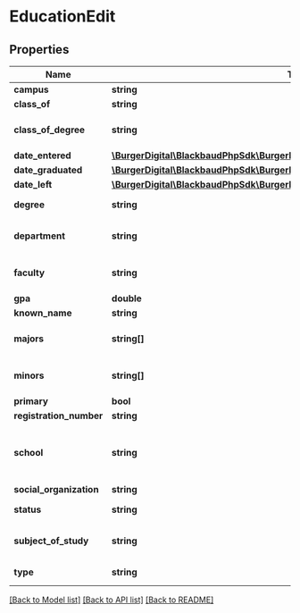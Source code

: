# EducationEdit

## Properties
Name | Type | Description | Notes
------------ | ------------- | ------------- | -------------
**campus** | **string** | The campus. Character limit: 50. | [optional] 
**class_of** | **string** | The year the constituent graduated. | [optional] 
**class_of_degree** | **string** | The class of degree. Available values are the entries in the &lt;a href&#x3D;\&quot;https://developer.sky.blackbaud.com/docs/services/56b76470069a0509c8f1c5b3/operations/ListEducationDegreeClasses\&quot;&gt;&lt;b&gt;Class of Degree&lt;/b&gt;&lt;/a&gt; table. For the UK only. | [optional] 
**date_entered** | [**\BurgerDigital\BlackbaudPhpSdk\BurgerDigital\BlackbaudPhpSdk\Models\FuzzyDate**](FuzzyDate.md) |  | [optional] 
**date_graduated** | [**\BurgerDigital\BlackbaudPhpSdk\BurgerDigital\BlackbaudPhpSdk\Models\FuzzyDate**](FuzzyDate.md) |  | [optional] 
**date_left** | [**\BurgerDigital\BlackbaudPhpSdk\BurgerDigital\BlackbaudPhpSdk\Models\FuzzyDate**](FuzzyDate.md) |  | [optional] 
**degree** | **string** | The degree received. Available values are the entries in the &lt;a href&#x3D;\&quot;https://developer.sky.blackbaud.com/docs/services/56b76470069a0509c8f1c5b3/operations/ListEducationDegrees\&quot;&gt;&lt;b&gt;Degrees&lt;/b&gt;&lt;/a&gt; table. | [optional] 
**department** | **string** | The name of the education department. Available values are the entries in the &lt;a href&#x3D;\&quot;https://developer.sky.blackbaud.com/docs/services/56b76470069a0509c8f1c5b3/operations/ListEducationDepartments\&quot;&gt;&lt;b&gt;Departments&lt;/b&gt;&lt;/a&gt; table. For the UK only. | [optional] 
**faculty** | **string** | The name of the faculty. Available values are the entries in the &lt;a href&#x3D;\&quot;https://developer.sky.blackbaud.com/docs/services/56b76470069a0509c8f1c5b3/operations/ListEducationFaculties\&quot;&gt;&lt;b&gt;Faculties&lt;/b&gt;&lt;/a&gt; table. For the UK only. | [optional] 
**gpa** | **double** | The grade point average. | [optional] 
**known_name** | **string** | The known name. Character limit: 50. | [optional] 
**majors** | **string[]** | The major courses of study. Available values are the entries in the &lt;a href&#x3D;\&quot;https://developer.sky.blackbaud.com/docs/services/56b76470069a0509c8f1c5b3/operations/ListEducationSubjects\&quot;&gt;&lt;b&gt;Major/Minor&lt;/b&gt;&lt;/a&gt; table. | [optional] 
**minors** | **string[]** | The minor courses of study. Available values are the entries in the &lt;a href&#x3D;\&quot;https://developer.sky.blackbaud.com/docs/services/56b76470069a0509c8f1c5b3/operations/ListEducationSubjects\&quot;&gt;&lt;b&gt;Major/Minor&lt;/b&gt;&lt;/a&gt; table. | [optional] 
**primary** | **bool** | Indicates whether this is the constituent&#x27;s primary school association. | [optional] 
**registration_number** | **string** | The registration number. For the UK only. Character limit: 50. | [optional] 
**school** | **string** | The school name. Available values are the entries in the &lt;a href&#x3D;\&quot;https://developer.sky.blackbaud.com/docs/services/56b76470069a0509c8f1c5b3/operations/ListEducationSchools\&quot;&gt;&lt;b&gt;Schools&lt;/b&gt;&lt;/a&gt; table. For the UK, this property is for the establishment name, and available values are the entries in the &lt;a href&#x3D;\&quot;https://developer.sky.blackbaud.com/docs/services/56b76470069a0509c8f1c5b3/operations/ListEducationSchools\&quot;&gt;&lt;b&gt;Establishments&lt;/b&gt;&lt;/a&gt; table. This property cannot be set to null. | [optional] 
**social_organization** | **string** | The social organization. Character limit: 50. | [optional] 
**status** | **string** | The status of the education. Available values are the entries in the &lt;a href&#x3D;\&quot;https://developer.sky.blackbaud.com/docs/services/56b76470069a0509c8f1c5b3/operations/ListEducationStatuses\&quot;&gt;&lt;b&gt;Education Status&lt;/b&gt;&lt;/a&gt; table. | [optional] 
**subject_of_study** | **string** | The subject of study. Available values are the entries in the &lt;a href&#x3D;\&quot;https://developer.sky.blackbaud.com/docs/services/56b76470069a0509c8f1c5b3/operations/ListEducationSubjects\&quot;&gt;&lt;b&gt;Subject of Study&lt;/b&gt;&lt;/a&gt; table. For the UK only. | [optional] 
**type** | **string** | The type of education. Available values are the entries in the &lt;a href&#x3D;\&quot;https://developer.sky.blackbaud.com/docs/services/56b76470069a0509c8f1c5b3/operations/ListEducationTypes\&quot;&gt;&lt;b&gt;School Types&lt;/b&gt;&lt;/a&gt; table. | [optional] 

[[Back to Model list]](../../README.md#documentation-for-models) [[Back to API list]](../../README.md#documentation-for-api-endpoints) [[Back to README]](../../README.md)

